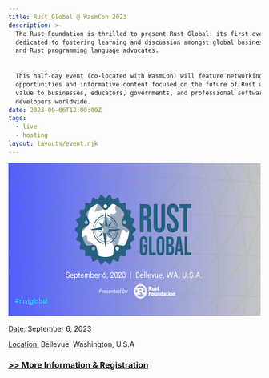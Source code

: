 ```yaml
---
title: Rust Global @ WasmCon 2023
description: >-
  The Rust Foundation is thrilled to present Rust Global: its first event
  dedicated to fostering learning and discussion amongst global business leaders
  and Rust programming language advocates.


  This half-day event (co-located with WasmCon) will feature networking
  opportunities and informative content focused on the future of Rust and its
  value to businesses, educators, governments, and professional software
  developers worldwide.
date: 2023-09-06T12:00:00Z
tags:
  - live
  - hosting
layout: layouts/event.njk
---
```

<img width="580" height="305" alt="Rust Global: September 6, 2023 | Bellevue, WA, U.S.A. (Presented by: Rust Foundation) #rustglobal" title="Rust Global" src="/img/news/rust-global/rust-global.png" />

<u>Date:</u> September 6, 2023

<u>Location:</u> Bellevue, Washington, U.S.A

### <a target="_blank" href="https://events.linuxfoundation.org/rust-global/">&gt;&gt; More Information &amp; Registration</a>